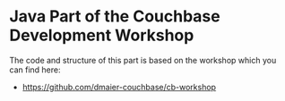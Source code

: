 # Java Part of the Couchbase Development Workshop

The code and structure of this part is based on the workshop which you can find here:

* https://github.com/dmaier-couchbase/cb-workshop

